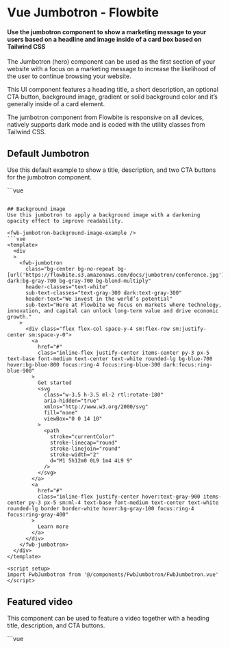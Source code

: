 <script setup>
import FwbJumbotronExample from './jumbotron/examples/FwbJumbotronExample.vue';
import FwbJumbotronFormExample from './jumbotron/examples/FwbJumbotronFormExample.vue';
import FwbJumbotronGradientExample from './jumbotron/examples/FwbJumbotronGradientExample.vue';
import FwbJumbotronBackgroundImageExample from './jumbotron/examples/FwbJumbotronBackgroundImageExample.vue';
import FwbJumbotronVideoExample from './jumbotron/examples/FwbJumbotronVideoExample.vue';
</script>

# Vue Jumbotron - Flowbite

#### Use the jumbotron component to show a marketing message to your users based on a headline and image inside of a card box based on Tailwind CSS

The Jumbotron (hero) component can be used as the first section of your website with a focus on a marketing message to increase the likelihood of the user to continue browsing your website.

This UI component features a heading title, a short description, an optional CTA button, background image, gradient or solid background color and it’s generally inside of a card element.

The jumbotron component from Flowbite is responsive on all devices, natively supports dark mode and is coded with the utility classes from Tailwind CSS.


## Default Jumbotron
Use this default example to show a title, description, and two CTA buttons for the jumbotron component.

<fwb-jumbotron-example />
```vue
<template>
  <div
  >
    <fwb-jumbotron
      header-text="We invest in the world’s potential"
      sub-text="Here at Flowbite we focus on markets where technology, innovation, and capital can unlock long-term value and drive economic growth."
    >
      <div class="flex flex-col space-y-4 sm:flex-row sm:justify-center sm:space-y-0">
        <a
          href="#"
          class="inline-flex justify-center items-center py-3 px-5 text-base font-medium text-center text-white rounded-lg bg-blue-700 hover:bg-blue-800 focus:ring-4 focus:ring-blue-300 dark:focus:ring-blue-900"
        >
          Get started
          <svg
            class="w-3.5 h-3.5 ml-2 rtl:rotate-180"
            aria-hidden="true"
            xmlns="http://www.w3.org/2000/svg"
            fill="none"
            viewBox="0 0 14 10"
          >
            <path
              stroke="currentColor"
              stroke-linecap="round"
              stroke-linejoin="round"
              stroke-width="2"
              d="M1 5h12m0 0L9 1m4 4L9 9"
            />
          </svg>
        </a>
        <a
          href="#"
          class="inline-flex justify-center items-center py-3 px-5 sm:ml-4 text-base font-medium text-center text-gray-900 rounded-lg border border-gray-300 hover:bg-gray-100 focus:ring-4 focus:ring-gray-100 dark:text-white dark:border-gray-700 dark:hover:bg-gray-700 dark:focus:ring-gray-800"
        >
          Learn more
        </a>
      </div>
    </fwb-jumbotron>
  </div>
</template>

<script setup>
import FwbJumbotron from '@/components/FwbJumbotron/FwbJumbotron.vue'
</script>

```

## Background image
Use this jumbotron to apply a background image with a darkening opacity effect to improve readability.

<fwb-jumbotron-background-image-example />
```vue
<template>
  <div
  >
    <fwb-jumbotron
      class="bg-center bg-no-repeat bg-[url('https://flowbite.s3.amazonaws.com/docs/jumbotron/conference.jpg')] dark:bg-gray-700 bg-gray-700 bg-blend-multiply"
      header-classes="text-white"
      sub-text-classes="text-gray-300 dark:text-gray-300"
      header-text="We invest in the world’s potential"
      sub-text="Here at Flowbite we focus on markets where technology, innovation, and capital can unlock long-term value and drive economic growth."
    >
      <div class="flex flex-col space-y-4 sm:flex-row sm:justify-center sm:space-y-0">
        <a
          href="#"
          class="inline-flex justify-center items-center py-3 px-5 text-base font-medium text-center text-white rounded-lg bg-blue-700 hover:bg-blue-800 focus:ring-4 focus:ring-blue-300 dark:focus:ring-blue-900"
        >
          Get started
          <svg
            class="w-3.5 h-3.5 ml-2 rtl:rotate-180"
            aria-hidden="true"
            xmlns="http://www.w3.org/2000/svg"
            fill="none"
            viewBox="0 0 14 10"
          >
            <path
              stroke="currentColor"
              stroke-linecap="round"
              stroke-linejoin="round"
              stroke-width="2"
              d="M1 5h12m0 0L9 1m4 4L9 9"
            />
          </svg>
        </a>
        <a
          href="#"
          class="inline-flex justify-center hover:text-gray-900 items-center py-3 px-5 sm:ml-4 text-base font-medium text-center text-white rounded-lg border border-white hover:bg-gray-100 focus:ring-4 focus:ring-gray-400"
        >
          Learn more
        </a>
      </div>
    </fwb-jumbotron>
  </div>
</template>

<script setup>
import FwbJumbotron from '@/components/FwbJumbotron/FwbJumbotron.vue'
</script>

```

## Featured video
This component can be used to feature a video together with a heading title, description, and CTA buttons.

<fwb-jumbotron-video-example />
```vue
<template>
  <div
  >
    <fwb-jumbotron
      class="lg:py-8 px-4 "
      header-classes="text-left"
      sub-text-classes="lg:px-0"
      header-text="We invest in the world’s potential"
      sub-text="Here at Flowbite we focus on markets where technology, innovation, and capital can unlock long-term value and drive economic growth."
    >
      <div class="flex flex-col space-y-4 sm:flex-row sm:space-y-0 mb-8">
        <a
          href="#"
          class="inline-flex justify-center items-center py-3 px-5 text-base font-medium text-center text-white rounded-lg bg-blue-700 hover:bg-blue-800 focus:ring-4 focus:ring-blue-300 dark:focus:ring-blue-900"
        >
          Get started
          <svg
            class="w-3.5 h-3.5 ml-2 rtl:rotate-180"
            aria-hidden="true"
            xmlns="http://www.w3.org/2000/svg"
            fill="none"
            viewBox="0 0 14 10"
          >
            <path
              stroke="currentColor"
              stroke-linecap="round"
              stroke-linejoin="round"
              stroke-width="2"
              d="M1 5h12m0 0L9 1m4 4L9 9"
            />
          </svg>
        </a>
        <a
          href="#"
          class="inline-flex justify-center items-center py-3 px-5 sm:ml-4 text-base font-medium text-center text-gray-900 rounded-lg border border-gray-300 hover:bg-gray-100 focus:ring-4 focus:ring-gray-100 dark:text-white dark:border-gray-700 dark:hover:bg-gray-700 dark:focus:ring-gray-800"
        >
          Learn more
        </a>
      </div>
      <div>
        <iframe
          class="mx-auto w-full h-64 rounded-lg sm:h-96 shadow-xl"
          src="https://www.youtube.com/embed/KaLxCiilHns"
          title="YouTube video player"
          frameborder="0"
          allow="accelerometer; autoplay; clipboard-write; encrypted-media; gyroscope; picture-in-picture"
          allowfullscreen
        />
      </div>
    </fwb-jumbotron>
  </div>
</template>

<script setup>
import FwbJumbotron from '@/components/FwbJumbotron/FwbJumbotron.vue'
</script>

```

## Authentication form
Use this component to show a sign in or register form as the first section of your website.

<fwb-jumbotron-form-example />
```vue
<template>
  <div
  >
    <fwb-jumbotron
      class="lg:py-8 px-4 text-start "
      header-classes="text-left"
      sub-text-classes="lg:px-0"
      header-text="We invest in the world’s potential"
      sub-text="Here at Flowbite we focus on markets where technology, innovation, and capital can unlock long-term value and drive economic growth."
    >
      <a
        href="#"
        class="text-blue-600 dark:text-blue-500 hover:underline font-medium text-lg inline-flex items-center mb-8"
      >Read more about our app
        <svg
          class="w-3.5 h-3.5 ms-2 rtl:rotate-180"
          aria-hidden="true"
          xmlns="http://www.w3.org/2000/svg"
          fill="none"
          viewBox="0 0 14 10"
        >
          <path
            stroke="currentColor"
            stroke-linecap="round"
            stroke-linejoin="round"
            stroke-width="2"
            d="M1 5h12m0 0L9 1m4 4L9 9"
          />
        </svg>
      </a>
      <div>
        <div class="w-full p-6 space-y-8 sm:p-8 bg-white rounded-lg shadow-xl dark:bg-gray-800">
          <h2 class="text-2xl font-bold text-gray-900 dark:text-white">
            Sign in to Flowbite
          </h2>
          <form
            class="mt-8 space-y-6"
            action="#"
          >
            <div>
              <label
                for="email"
                class="block mb-2 text-sm font-medium text-gray-900 dark:text-white"
              >Your email</label>
              <input
                id="email"
                type="email"
                name="email"
                class="bg-gray-50 border border-gray-300 text-gray-900 text-sm rounded-lg focus:ring-blue-500 focus:border-blue-500 block w-full p-2.5 dark:bg-gray-700 dark:border-gray-600 dark:placeholder-gray-400 dark:text-white dark:focus:ring-blue-500 dark:focus:border-blue-500"
                placeholder="name@company.com"
                required
              >
            </div>
            <div>
              <label
                for="password"
                class="block mb-2 text-sm font-medium text-gray-900 dark:text-white"
              >Your password</label>
              <input
                id="password"
                type="password"
                name="password"
                placeholder="••••••••"
                class="bg-gray-50 border border-gray-300 text-gray-900 text-sm rounded-lg focus:ring-blue-500 focus:border-blue-500 block w-full p-2.5 dark:bg-gray-700 dark:border-gray-600 dark:placeholder-gray-400 dark:text-white dark:focus:ring-blue-500 dark:focus:border-blue-500"
                required
              >
            </div>
            <div class="flex items-start">
              <div class="flex items-center h-5">
                <input
                  id="remember"
                  aria-describedby="remember"
                  name="remember"
                  type="checkbox"
                  class="w-4 h-4 border-gray-300 rounded bg-gray-50 focus:ring-3 focus:ring-blue-300 dark:focus:ring-blue-600 dark:ring-offset-gray-800 dark:bg-gray-700 dark:border-gray-600"
                  required
                >
              </div>
              <div class="ms-3 text-sm">
                <label
                  for="remember"
                  class="font-medium text-gray-500 dark:text-gray-400"
                >Remember this device</label>
              </div>
              <a
                href="#"
                class="ms-auto text-sm font-medium text-blue-600 hover:underline dark:text-blue-500"
              >Lost Password?</a>
            </div>
            <button
              type="submit"
              class="w-full px-5 py-3 text-base font-medium text-center text-white bg-blue-700 rounded-lg hover:bg-blue-800 focus:ring-4 focus:ring-blue-300 sm:w-auto dark:bg-blue-600 dark:hover:bg-blue-700 dark:focus:ring-blue-800"
            >
              Login to your account
            </button>
            <div class="text-sm font-medium text-gray-900 dark:text-white">
              Not registered yet? <a class="text-blue-600 hover:underline dark:text-blue-500">Create account</a>
            </div>
          </form>
        </div>
      </div>
    </fwb-jumbotron>
  </div>
</template>

<script setup>
import FwbJumbotron from '@/components/FwbJumbotron/FwbJumbotron.vue'
</script>

```

## API

### Props
| Name           | Values                      | Default |
|----------------|-----------------------------|---------|
| headerLevel    | `1`, `2`, `3`,`4`, `5`, `6` | `1`     |
| subText        | `string`                    | ``      |
| subTextClasses | `string`                    | ``      |
| headerText     | `string`                    | ``      |
| headerClasses  | `string`                    | ``      |

### Slots
| Name          | Description                  |
|---------------|------------------------------|
| default       | jumbotron content            |
